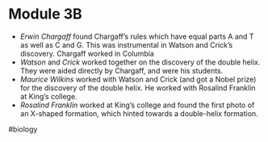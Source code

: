# Module 3B
* *Erwin Chargaff* found Chargaff’s rules which have equal parts A and T as well as C and G. This was instrumental in Watson and Crick’s discovery. Chargaff worked in Columbia
* *Watson* and *Crick* worked together on the discovery of the double helix. They were aided directly by Chargaff, and were his students.
* *Maurice Wilkins* worked with Watson and Crick (and got a Nobel prize) for the discovery of the double helix. He worked with Rosalind Franklin at King’s college.
* *Rosalind Franklin* worked at King’s college and found the first photo of an X-shaped formation, which hinted towards a double-helix formation.

#biology
